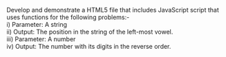 Develop and demonstrate a HTML5 file that includes JavaScript script that uses functions for the following problems:-<br> 
i) Parameter: A string<br> 
ii) Output: The position in the string of the left-most vowel.<br> 
iii) Parameter: A number<br> 
iv) Output: The number with its digits in the reverse order.
